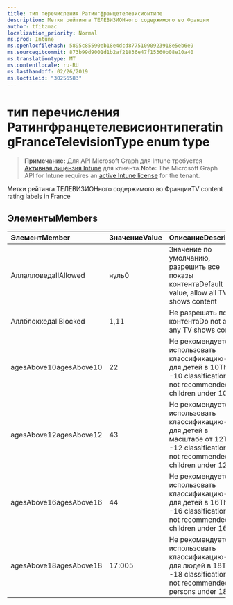 ```yaml
---
title: тип перечисления Ратингфранцетелевисионтипе
description: Метки рейтинга ТЕЛЕВИЗИОНного содержимого во Франции
author: tfitzmac
localization_priority: Normal
ms.prod: Intune
ms.openlocfilehash: 5895c85590eb18e4dcd87751090923918e5eb6e9
ms.sourcegitcommit: 873b99d9001d1b2af21836e47f15360b08e10a40
ms.translationtype: MT
ms.contentlocale: ru-RU
ms.lasthandoff: 02/26/2019
ms.locfileid: "30256583"
---
```

# <a name="ratingfrancetelevisiontype-enum-type"></a><span data-ttu-id="2d13e-103">тип перечисления Ратингфранцетелевисионтипе</span><span class="sxs-lookup"><span data-stu-id="2d13e-103">ratingFranceTelevisionType enum type</span></span>

> <span data-ttu-id="2d13e-104">**Примечание:** Для API Microsoft Graph для Intune требуется [Активная лицензия Intune](https://go.microsoft.com/fwlink/?linkid=839381) для клиента.</span><span class="sxs-lookup"><span data-stu-id="2d13e-104">**Note:** The Microsoft Graph API for Intune requires an [active Intune license](https://go.microsoft.com/fwlink/?linkid=839381) for the tenant.</span></span>

<span data-ttu-id="2d13e-105">Метки рейтинга ТЕЛЕВИЗИОНного содержимого во Франции</span><span class="sxs-lookup"><span data-stu-id="2d13e-105">TV content rating labels in France</span></span>

## <a name="members"></a><span data-ttu-id="2d13e-106">Элементы</span><span class="sxs-lookup"><span data-stu-id="2d13e-106">Members</span></span>
|<span data-ttu-id="2d13e-107">Элемент</span><span class="sxs-lookup"><span data-stu-id="2d13e-107">Member</span></span>|<span data-ttu-id="2d13e-108">Значение</span><span class="sxs-lookup"><span data-stu-id="2d13e-108">Value</span></span>|<span data-ttu-id="2d13e-109">Описание</span><span class="sxs-lookup"><span data-stu-id="2d13e-109">Description</span></span>|
|:---|:---|:---|
|<span data-ttu-id="2d13e-110">Аллалловед</span><span class="sxs-lookup"><span data-stu-id="2d13e-110">allAllowed</span></span>|<span data-ttu-id="2d13e-111">нуль</span><span class="sxs-lookup"><span data-stu-id="2d13e-111">0</span></span>|<span data-ttu-id="2d13e-112">Значение по умолчанию, разрешить все показы контента</span><span class="sxs-lookup"><span data-stu-id="2d13e-112">Default value, allow all TV shows content</span></span>|
|<span data-ttu-id="2d13e-113">Аллблоккед</span><span class="sxs-lookup"><span data-stu-id="2d13e-113">allBlocked</span></span>|<span data-ttu-id="2d13e-114">1,1</span><span class="sxs-lookup"><span data-stu-id="2d13e-114">1</span></span>|<span data-ttu-id="2d13e-115">Не разрешать показ контента</span><span class="sxs-lookup"><span data-stu-id="2d13e-115">Do not allow any TV shows content</span></span>|
|<span data-ttu-id="2d13e-116">agesAbove10</span><span class="sxs-lookup"><span data-stu-id="2d13e-116">agesAbove10</span></span>|<span data-ttu-id="2d13e-117">2</span><span class="sxs-lookup"><span data-stu-id="2d13e-117">2</span></span>|<span data-ttu-id="2d13e-118">Не рекомендуется использовать классификацию-10 для детей в 10</span><span class="sxs-lookup"><span data-stu-id="2d13e-118">The -10 classification is not recommended for children under 10</span></span>|
|<span data-ttu-id="2d13e-119">agesAbove12</span><span class="sxs-lookup"><span data-stu-id="2d13e-119">agesAbove12</span></span>|<span data-ttu-id="2d13e-120">4</span><span class="sxs-lookup"><span data-stu-id="2d13e-120">3</span></span>|<span data-ttu-id="2d13e-121">Не рекомендуется использовать классификацию-12 для детей в масштабе от 12</span><span class="sxs-lookup"><span data-stu-id="2d13e-121">The -12 classification is not recommended for children under 12</span></span>|
|<span data-ttu-id="2d13e-122">agesAbove16</span><span class="sxs-lookup"><span data-stu-id="2d13e-122">agesAbove16</span></span>|<span data-ttu-id="2d13e-123">4</span><span class="sxs-lookup"><span data-stu-id="2d13e-123">4</span></span>|<span data-ttu-id="2d13e-124">Не рекомендуется использовать классификацию-16 для детей в 16</span><span class="sxs-lookup"><span data-stu-id="2d13e-124">The -16 classification is not recommended for children under 16</span></span>|
|<span data-ttu-id="2d13e-125">agesAbove18</span><span class="sxs-lookup"><span data-stu-id="2d13e-125">agesAbove18</span></span>|<span data-ttu-id="2d13e-126">17:00</span><span class="sxs-lookup"><span data-stu-id="2d13e-126">5</span></span>|<span data-ttu-id="2d13e-127">Не рекомендуется использовать классификацию-18 для людей в 18</span><span class="sxs-lookup"><span data-stu-id="2d13e-127">The -18 classification is not recommended for persons under 18</span></span>|



